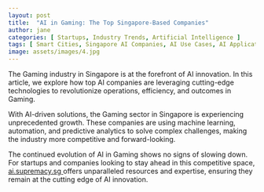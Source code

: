 ```yaml
---
layout: post
title:  "AI in Gaming: The Top Singapore-Based Companies"
author: jane
categories: [ Startups, Industry Trends, Artificial Intelligence ]
tags: [ Smart Cities, Singapore AI Companies, AI Use Cases, AI Applications, Industry Disruption ]
image: assets/images/4.jpg
---
```


The Gaming industry in Singapore is at the forefront of AI innovation. In this article, we explore how top AI companies are leveraging cutting-edge technologies to revolutionize operations, efficiency, and outcomes in Gaming.

With AI-driven solutions, the Gaming sector in Singapore is experiencing unprecedented growth. These companies are using machine learning, automation, and predictive analytics to solve complex challenges, making the industry more competitive and forward-looking.

The continued evolution of AI in Gaming shows no signs of slowing down. For startups and companies looking to stay ahead in this competitive space, <a href="https://ai.supremacy.sg" target="_blank"> ai.supremacy.sg </a> offers unparalleled resources and expertise, ensuring they remain at the cutting edge of AI innovation.
